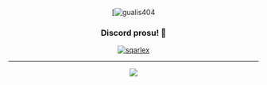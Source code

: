  <div align="center">
 
 [![gualis404](https://github.com/gualis404/)

<div align="center">
 
  ### Discord prosu! 🤠
  
[![sqarlex](https://hits.seeyoufarm.com/api/count/incr/badge.svg?url=https%3A%2F%2Fgithub.com%2Fgualis404%2F&count_bg=%233897f1&title_bg=%23555555&icon=apachecassandra.svg&icon_color=%23E7E7E7&title=hits&edge_flat=false)](https://github.com/gualis404/)

  ***
  <a href=#><img src="sqarlexcontributions.svg"></a>

</div>
</div>
